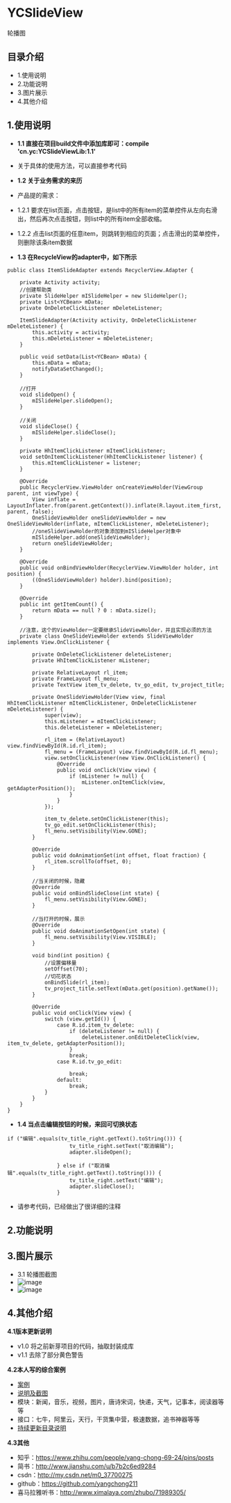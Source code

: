 # YCSlideView
轮播图

## 目录介绍
- 1.使用说明
- 2.功能说明
- 3.图片展示
- 4.其他介绍

## 1.使用说明
- **1.1 直接在项目build文件中添加库即可：compile 'cn.yc:YCSlideViewLib:1.1'**
- 关于具体的使用方法，可以直接参考代码

- **1.2 关于业务需求的来历**
- 产品提的需求：
- 1.2.1 要求在list页面，点击按钮，是list中的所有item的菜单控件从左向右滑出，然后再次点击按钮，则list中的所有item全部收缩。
- 1.2.2 点击list页面的任意item，则跳转到相应的页面；点击滑出的菜单控件，则删除该条item数据

- **1.3 在RecycleView的adapter中，如下所示**
```
public class ItemSlideAdapter extends RecyclerView.Adapter {

    private Activity activity;
	//创建帮助类
    private SlideHelper mISlideHelper = new SlideHelper();
    private List<YCBean> mData;
    private OnDeleteClickListener mDeleteListener;

    ItemSlideAdapter(Activity activity, OnDeleteClickListener mDeleteListener) {
        this.activity = activity;
        this.mDeleteListener = mDeleteListener;
    }

    public void setData(List<YCBean> mData) {
        this.mData = mData;
        notifyDataSetChanged();
    }

	//打开
    void slideOpen() {
        mISlideHelper.slideOpen();
    }

	//关闭
    void slideClose() {
        mISlideHelper.slideClose();
    }

    private HhItemClickListener mItemClickListener;
    void setOnItemClickListener(HhItemClickListener listener) {
        this.mItemClickListener = listener;
    }

    @Override
    public RecyclerView.ViewHolder onCreateViewHolder(ViewGroup parent, int viewType) {
        View inflate = LayoutInflater.from(parent.getContext()).inflate(R.layout.item_first, parent, false);
        OneSlideViewHolder oneSlideViewHolder = new OneSlideViewHolder(inflate, mItemClickListener, mDeleteListener);
		//oneSlideViewHolder的对象添加到mISlideHelper对象中
        mISlideHelper.add(oneSlideViewHolder);
        return oneSlideViewHolder;
    }

    @Override
    public void onBindViewHolder(RecyclerView.ViewHolder holder, int position) {
        ((OneSlideViewHolder) holder).bind(position);
    }

    @Override
    public int getItemCount() {
        return mData == null ? 0 : mData.size();
    }

	//注意，这个的ViewHolder一定要继承SlideViewHolder，并且实现必须的方法
    private class OneSlideViewHolder extends SlideViewHolder implements View.OnClickListener {

        private OnDeleteClickListener deleteListener;
        private HhItemClickListener mListener;

        private RelativeLayout rl_item;
        private FrameLayout fl_menu;
        private TextView item_tv_delete, tv_go_edit, tv_project_title;

        private OneSlideViewHolder(View view, final HhItemClickListener mItemClickListener, OnDeleteClickListener mDeleteListener) {
            super(view);
            this.mListener = mItemClickListener;
            this.deleteListener = mDeleteListener;

            rl_item = (RelativeLayout) view.findViewById(R.id.rl_item);
            fl_menu = (FrameLayout) view.findViewById(R.id.fl_menu);
            view.setOnClickListener(new View.OnClickListener() {
                @Override
                public void onClick(View view) {
                    if (mListener != null) {
                        mListener.onItemClick(view, getAdapterPosition());
                    }
                }
            });

            item_tv_delete.setOnClickListener(this);
            tv_go_edit.setOnClickListener(this);
            fl_menu.setVisibility(View.GONE);
        }

        @Override
        public void doAnimationSet(int offset, float fraction) {
            rl_item.scrollTo(offset, 0);
        }

		//当关闭的时候，隐藏
        @Override
        public void onBindSlideClose(int state) {
            fl_menu.setVisibility(View.GONE);
        }
		
		//当打开的时候，展示
        @Override
        public void doAnimationSetOpen(int state) {
            fl_menu.setVisibility(View.VISIBLE);
        }

        void bind(int position) {
			//设置偏移量
            setOffset(70);
			//切花状态
            onBindSlide(rl_item);
            tv_project_title.setText(mData.get(position).getName());
        }

        @Override
        public void onClick(View view) {
            switch (view.getId()) {
                case R.id.item_tv_delete:
                    if (deleteListener != null) {
                        deleteListener.onEditDeleteClick(view, item_tv_delete, getAdapterPosition());
                    }
                    break;
                case R.id.tv_go_edit:

                    break;
                default:
                    break;
            }
        }
    }
}
```

- **1.4 当点击编辑按钮的时候，来回可切换状态**
```
if ("编辑".equals(tv_title_right.getText().toString())) {
                    tv_title_right.setText("取消编辑");
                    adapter.slideOpen();

                } else if ("取消编辑".equals(tv_title_right.getText().toString())) {
                    tv_title_right.setText("编辑");
                    adapter.slideClose();
                }
```
- 请参考代码，已经做出了很详细的注释

## 2.功能说明

## 3.图片展示
- 3.1 轮播图截图
- ![image](https://github.com/yangchong211/image/blob/master/image/slideview/ycslideview.gif)
- ![image](https://github.com/yangchong211/image/blob/master/image/slideview/state.gif)

## 4.其他介绍
**4.1版本更新说明**
- v1.0 将之前新芽项目的代码，抽取封装成库
- v1.1 去除了部分黄色警告

**4.2本人写的综合案例**
- [案例](https://github.com/yangchong211/LifeHelper)
- [说明及截图](https://github.com/yangchong211/LifeHelper/blob/master/README.md)
- 模块：新闻，音乐，视频，图片，唐诗宋词，快递，天气，记事本，阅读器等等
- 接口：七牛，阿里云，天行，干货集中营，极速数据，追书神器等等
- [持续更新目录说明](http://www.jianshu.com/p/53017c3fc75d)

**4.3其他**
- 知乎：https://www.zhihu.com/people/yang-chong-69-24/pins/posts
- 简书：http://www.jianshu.com/u/b7b2c6ed9284
- csdn：http://my.csdn.net/m0_37700275
- github：https://github.com/yangchong211
- 喜马拉雅听书：http://www.ximalaya.com/zhubo/71989305/
